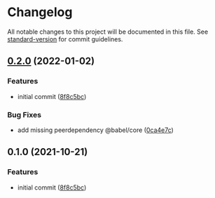 # Changelog

All notable changes to this project will be documented in this file. See [standard-version](https://github.com/conventional-changelog/standard-version) for commit guidelines.

## [0.2.0](https://github.com/christophehurpeau/babel-plugin-styled-components-react-native-web/compare/v0.1.0...v0.2.0) (2022-01-02)


### Features

* initial commit ([8f8c5bc](https://github.com/christophehurpeau/babel-plugin-styled-components-react-native-web/commit/8f8c5bc3f13e8a5163e5e1a56d907192d29a6841))


### Bug Fixes

* add missing peerdependency @babel/core ([0ca4e7c](https://github.com/christophehurpeau/babel-plugin-styled-components-react-native-web/commit/0ca4e7c557c5546a7c0c72e58d18c61e2fd1f628))

## 0.1.0 (2021-10-21)


### Features

* initial commit ([8f8c5bc](https://github.com/christophehurpeau/babel-plugin-styled-components-react-native-web/commit/8f8c5bc3f13e8a5163e5e1a56d907192d29a6841))
